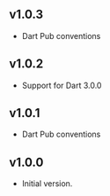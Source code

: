 ## v1.0.3
- Dart Pub conventions
## v1.0.2
- Support for Dart 3.0.0
## v1.0.1
- Dart Pub conventions
## v1.0.0
- Initial version.
